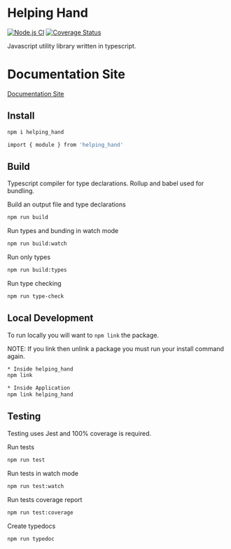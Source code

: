 # Helping Hand
[![Node.js CI](https://github.com/xjdesigns/HelpingHand/actions/workflows/node.js.yml/badge.svg)](https://github.com/xjdesigns/HelpingHand/actions/workflows/node.js.yml)
[![Coverage Status](https://coveralls.io/repos/github/xjdesigns/HelpingHand/badge.svg?branch=master)](https://coveralls.io/github/xjdesigns/HelpingHand?branch=master)

Javascript utility library written in typescript.

# Documentation Site
[Documentation Site](https://xjdesigns.github.io/HelpingHand/)

## Install
```bash
npm i helping_hand
```

```bash
import { module } from 'helping_hand'
```

## Build
Typescript compiler for type declarations. Rollup and babel used for bundling.

Build an output file and type declarations
```bash
npm run build
```

Run types and bunding in watch mode
```bash
npm run build:watch
```

Run only types
```bash
npm run build:types
```

Run type checking
```bash
npm run type-check
```

## Local Development
To run locally you will want to `npm link` the package.

NOTE: If you link then unlink a package you must run your install command again.

```bash
* Inside helping_hand
npm link
```

```bash
* Inside Application
npm link helping_hand
```

## Testing
Testing uses Jest and 100% coverage is required.

Run tests
```bash
npm run test
```

Run tests in watch mode
```bash
npm run test:watch
```

Run tests coverage report
```bash
npm run test:coverage
```

Create typedocs
```bash
npm run typedoc
```

